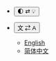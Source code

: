 * <button class="navbar-button" onclick="changeDarkMode();"> 🌓 ⇄ 💡 </button>

* <button class="navbar-button"> 文 ⇄ A </button>
    * [English](../en/#/README ':ignore')
    * [简体中文](../zh-Hans/#/README ':ignore')